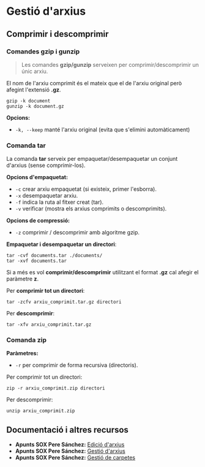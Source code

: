 # Gestió d'arxius

## Comprimir i descomprimir

### Comandes gzip i gunzip

> Les comandes **gzip/gunzip** serveixen per comprimir/descomprimir un únic arxiu.

El nom de l'arxiu comprimit és el mateix que el de l'arxiu original però afegint l'extensió **.gz**.

```
gzip -k document
gunzip -k document.gz
```
**Opcions:**
* `-k, --keep` manté l'arxiu original (evita que s'elimini automàticament)

### Comanda tar

La comanda **tar** serveix per empaquetar/desempaquetar un conjunt d'arxius (sense comprimir-los).

**Opcions d'empaquetat:**
* `-c` crear arxiu empaquetat (si existeix, primer l'esborra).
* `-x` desempaquetar arxiu.
* `-f` indica la ruta al fitxer creat (tar).
* `-v` verificar (mostra els arxius comprimits o descomprimits).

**Opcions de compressió:**
* `-z` comprimir / descomprimir amb algoritme gzip.

**Empaquetar i desempaquetar un directori**:
```
tar -cvf documents.tar ./documents/
tar -xvf documents.tar
```

Si a més es vol **comprimir/descomprimir** utilitzant el format **.gz** cal afegir el paràmetre **z**.

Per **comprimir tot un directori**:

`tar -zcfv arxiu_comprimit.tar.gz directori`

Per **descomprimir**:

`tar -xfv arxiu_comprimit.tar.gz`

### Comanda zip

**Paràmetres:**
* `-r` per comprimir de forma recursiva (directoris).

Per comprimir tot un directori:

`zip -r arxiu_comprimit.zip directori`

Per descomprimir:

`unzip arxiu_comprimit.zip`

## Documentació i altres recursos

* **Apunts SOX Pere Sánchez:** [Edició d'arxius](http://moodlecf.sapalomera.cat/apunts/smx/sox/index.html?ref=2221)
* **Apunts SOX Pere Sánchez:** [Gestió d'arxius](http://moodlecf.sapalomera.cat/apunts/smx/sox/index.html?ref=2222)
* **Apunts SOX Pere Sánchez:** [Gestió de carpetes](http://moodlecf.sapalomera.cat/apunts/smx/sox/index.html?ref=2223)



